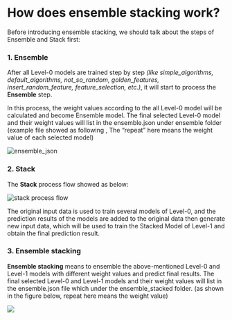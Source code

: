# How does ensemble stacking work?


Before introducing ensemble stacking, we should talk about the steps of Ensemble and Stack first: 

 

### 1. Ensemble

After all Level-0 models are trained step by step *(like simple_algorithms, default_algorithms, not_so_random, golden_features, insert_random_feature, feature_selection, etc.)*, it will start to process the **Ensemble** step.

In this process, the weight values according to the all Level-0 model will be calculated and become Ensemble model. The final selected Level-0 model and their weight values will list in the ensemble.json under ensemble folder (example file showed as following , The “repeat” here means the weight value of each selected model)

![ensemble_json](/images/ensemble_json.png)


### 2. Stack

The **Stack** process flow showed as below:

![stack process flow](/images/stack_process_flow.png)

The original input data is used to train several models of Level-0, and the prediction results of the models are added to the original data then generate new input data, which will be used to train the Stacked Model of Level-1 and obtain the final prediction result.

### 3. Ensemble stacking

**Ensemble stacking** means to ensemble the above-mentioned Level-0 and Level-1 models with different weight values and predict final results. The final selected Level-0 and Level-1 models and their weight values will list in the ensemble.json file which under the ensemble_stacked folder. (as shown in the figure below, repeat here means the weight value)

![](/images/ensemble_stack.png)